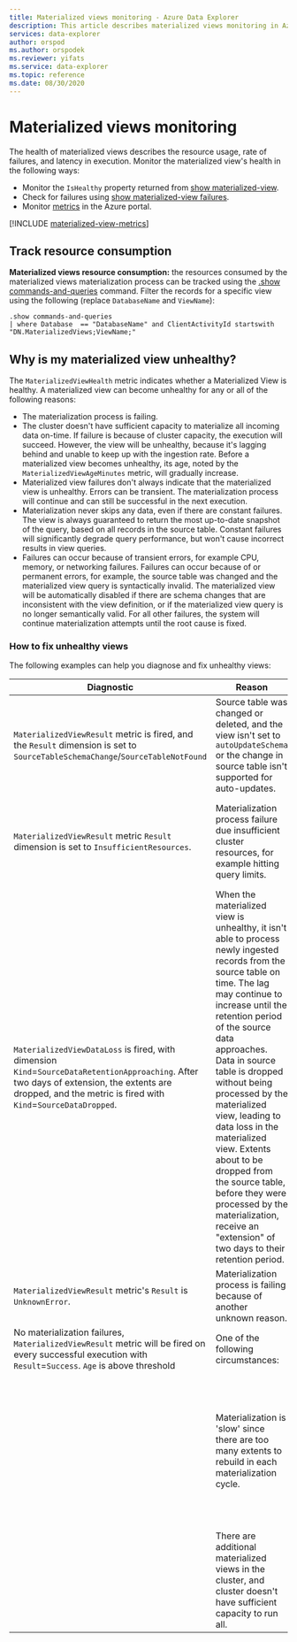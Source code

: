 ```yaml
---
title: Materialized views monitoring - Azure Data Explorer
description: This article describes materialized views monitoring in Azure Data Explorer.
services: data-explorer
author: orspod
ms.author: orspodek
ms.reviewer: yifats
ms.service: data-explorer
ms.topic: reference
ms.date: 08/30/2020
---
```

# Materialized views monitoring 

The health of materialized views describes the resource usage, rate of failures, and latency in execution. Monitor the materialized view's health in the following ways:

* Monitor the `IsHealthy` property returned from [show materialized-view](materialized-view-show-commands.md#show-materialized-view).
* Check for failures using [show materialized-view failures](materialized-view-show-commands.md#show-materialized-view-failures).
* Monitor [metrics](#materialized-view-metrics) in the Azure portal.

[!INCLUDE [materialized-view-metrics](../../../includes/materialized-view-metrics.md)]

## Track resource consumption

**Materialized views resource consumption:** the resources consumed by the materialized views materialization process can be tracked using the [.show commands-and-queries](../commands-and-queries.md#show-commands-and-queries) command. Filter the records for a specific view using the following (replace `DatabaseName` and `ViewName`):

<!-- csl -->
```
.show commands-and-queries 
| where Database  == "DatabaseName" and ClientActivityId startswith "DN.MaterializedViews;ViewName;"
```

## Why is my materialized view unhealthy?

The `MaterializedViewHealth` metric indicates whether a Materialized View is healthy. A materialized view can become unhealthy for any or all of the following reasons:
* The materialization process is failing.
* The cluster doesn't have sufficient capacity to materialize all incoming data on-time. If failure is because of cluster capacity, the execution will succeed. However, the view will be unhealthy, because it's lagging behind and unable to keep up with the ingestion rate. Before a materialized view becomes unhealthy, its age, noted by the `MaterializedViewAgeMinutes` metric, will gradually increase.
* Materialized view failures don't always indicate that the materialized view is unhealthy. Errors can be transient. The materialization process will continue and can still be successful in the next execution.
* Materialization never skips any data, even if there are constant failures. The view is always guaranteed to return the most up-to-date snapshot of the query, based on all records in the source table. Constant failures will significantly degrade query performance, but won't cause incorrect results in view queries.
* Failures can occur because of transient errors, for example CPU, memory, or networking failures. Failures can occur because of or permanent errors, for example, the source table was changed and the materialized view query is syntactically invalid. The materialized view will be automatically disabled if there are schema changes that are inconsistent with the view definition, or if the materialized view query is no longer semantically valid. For all other failures, the system will continue materialization attempts until the root cause is fixed.

### How to fix unhealthy views

The following examples can help you diagnose and fix unhealthy views:

|Diagnostic | Reason | Action|
|---|---|---|
| `MaterializedViewResult` metric is fired, and the `Result` dimension is set to `SourceTableSchemaChange`/`SourceTableNotFound`| Source table was changed or deleted, and the view isn't set to `autoUpdateSchema` or the change in source table isn't supported for auto-updates. |
| `MaterializedViewResult` metric `Result` dimension is set to `InsufficientResources`. | Materialization process failure due insufficient cluster resources, for example hitting query limits. | Azure Data Explorer will try to automatically recover from this state, so this error may be transient. However, if view is unhealthy and this error is constantly emitted, then it's possible that the current cluster's configuration isn't able to keep up with ingestion rate. In this case, the cluster needs to be scaled up or out.|
| `MaterializedViewDataLoss` is fired, with dimension `Kind`=`SourceDataRetentionApproaching`. After two days of extension, the extents are dropped, and the metric is fired with `Kind`=`SourceDataDropped`.| When the materialized view is unhealthy, it isn't able to process newly ingested records from the source table on time. The lag may continue to increase until the retention period of the source data approaches. Data in source table is dropped without being processed by the materialized view, leading to data loss in the materialized view. Extents about to be dropped from the source table, before they were processed by the materialization, receive an "extension" of two days to their retention period. |
| `MaterializedViewResult` metric's `Result` is `UnknownError`.| Materialization process is failing because of another unknown reason. | If this failure happens frequently, open a support ticket for the Azure Data Explorer team to investigate further.|
| No materialization failures, `MaterializedViewResult` metric will be fired on every successful execution with `Result`=`Success`. `Age` is above threshold | One of the following circumstances:
| | Materialization is 'slow' since there are too many extents to rebuild in each materialization cycle. | See [Materialized views (preview)](materialized-view-overview.md#how-materialized-views-work) about why extents rebuilds impact the view's performance.  The number of extents rebuilt in each cycle is provided in the `MaterializedViewExtentsRebuild` metric, and the `MaterializedViewExtentsRebuildConcurrency` includes the concurrency used in each cycle. <br> Increasing the extents rebuilt concurrency in the [Materialized view capacity policy](materialized-view-policies.md#capacity-policy) might also help in this case. Carefully read the [capacity policy](materialized-view-policies.md#capacity-policy) before changing the default values.
| | There are additional materialized views in the cluster, and cluster doesn't have sufficient capacity to run all. | See the [Materialized view capacity policy](materialized-view-policies.md#capacity-policy) section about changing the default settings for number of materialized views that were executed concurrently.
